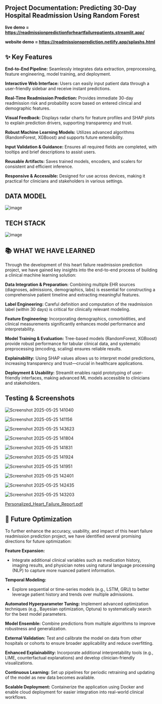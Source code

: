 ## Project Documentation: Predicting 30-Day Hospital Readmission Using Random Forest

**live demo  = https://readmissionpredictionforheartfailurepatients.streamlit.app/**

**website demo  = https://readmissionsprediction.netlify.app/splashs.html**

## ✨ Key Features
**End-to-End Pipeline:**
Seamlessly integrates data extraction, preprocessing, feature engineering, model training, and deployment.

**Interactive Web Interface:**
Users can easily input patient data through a user-friendly sidebar and receive instant predictions.

**Real-Time Readmission Prediction:**
Provides immediate 30-day readmission risk and probability score based on entered clinical and demographic features.

**Visual Feedback:**
Displays radar charts for feature profiles and SHAP plots to explain prediction drivers, supporting transparency and trust.

**Robust Machine Learning Models:**
Utilizes advanced algorithms (RandomForest, XGBoost) and supports future extensibility.

**Input Validation & Guidance:**
Ensures all required fields are completed, with tooltips and brief descriptions to assist users.

**Reusable Artifacts:**
Saves trained models, encoders, and scalers for consistent and efficient inference.

**Responsive & Accessible:**
Designed for use across devices, making it practical for clinicians and stakeholders in various settings.

## DATA MODEL

![image](https://github.com/user-attachments/assets/ceedcdbc-61f9-4b42-84d6-8152ad3a368d)

## TECH STACK

![image](https://github.com/user-attachments/assets/874b8927-9f0e-47ba-a32e-78ca891eb153)

## 📚 WHAT WE HAVE LEARNED

Through the development of this heart failure readmission prediction project, we have gained key insights into the end-to-end process of building a clinical machine learning solution:

**Data Integration & Preparation:**
Combining multiple EHR sources (diagnoses, admissions, demographics, labs) is essential for constructing a comprehensive patient timeline and extracting meaningful features.

**Label Engineering:**
Careful definition and computation of the readmission label (within 30 days) is critical for clinically relevant modeling.

**Feature Engineering:**
Incorporating demographics, comorbidities, and clinical measurements significantly enhances model performance and interpretability.

**Model Training & Evaluation:**
Tree-based models (RandomForest, XGBoost) provide robust performance for tabular clinical data, and systematic preprocessing (encoding, scaling) ensures reliable results.

**Explainability:**
Using SHAP values allows us to interpret model predictions, increasing transparency and trust—crucial in healthcare applications.

**Deployment & Usability:**
Streamlit enables rapid prototyping of user-friendly interfaces, making advanced ML models accessible to clinicians and stakeholders.


## Testing & Screenshots

![Screenshot 2025-05-25 141040](https://github.com/user-attachments/assets/926d26e9-e7f8-4abd-a414-2375dcb8c0cb)

![Screenshot 2025-05-25 141156](https://github.com/user-attachments/assets/0812cfd0-42fd-411b-8529-9c0bfc9b8f65)

![Screenshot 2025-05-25 143623](https://github.com/user-attachments/assets/a9660d26-51ae-4754-a3aa-570bc407c862)

![Screenshot 2025-05-25 141804](https://github.com/user-attachments/assets/87e43628-d02a-4588-8a7a-cadfe22af572)

![Screenshot 2025-05-25 141831](https://github.com/user-attachments/assets/5f913665-2e2e-4d9d-972b-05d6cb280cc9)

![Screenshot 2025-05-25 141924](https://github.com/user-attachments/assets/c7c7828e-b60c-454c-885b-b57fe1ad86bd)

![Screenshot 2025-05-25 141951](https://github.com/user-attachments/assets/2e43c5aa-15c3-4261-97e7-32d533eac55d)

![Screenshot 2025-05-25 142401](https://github.com/user-attachments/assets/6020bffa-7cee-4667-ac75-b3fc6c9d4469)

![Screenshot 2025-05-25 142435](https://github.com/user-attachments/assets/9934018c-f615-4991-a97f-10511fa40763)

![Screenshot 2025-05-25 143203](https://github.com/user-attachments/assets/e7a100b5-f8bb-46dc-8e82-d6fdf9a95752)

[Personalized_Heart_Failure_Report.pdf](https://github.com/user-attachments/files/20430123/Personalized_Heart_Failure_Report.pdf)

## 🚀 Future Optimization

To further enhance the accuracy, usability, and impact of this heart failure readmission prediction project, we have identified several promising directions for future optimization:

**Feature Expansion:**
- Integrate additional clinical variables such as medication history, imaging results, and physician notes using natural language processing (NLP) to capture more nuanced patient information.

**Temporal Modeling:**
- Explore sequential or time-series models (e.g., LSTM, GRU) to better leverage patient history and trends over multiple admissions.

**Automated Hyperparameter Tuning:**
Implement advanced optimization techniques (e.g., Bayesian optimization, Optuna) to systematically search for the best model parameters.

**Model Ensemble:**
Combine predictions from multiple algorithms to improve robustness and generalization.

**External Validation:**
Test and calibrate the model on data from other hospitals or cohorts to ensure broader applicability and reduce overfitting.

**Enhanced Explainability:**
Incorporate additional interpretability tools (e.g., LIME, counterfactual explanations) and develop clinician-friendly visualizations.

**Continuous Learning:**
Set up pipelines for periodic retraining and updating of the model as new data becomes available.

**Scalable Deployment:**
Containerize the application using Docker and enable cloud deployment for easier integration into real-world clinical workflows.







